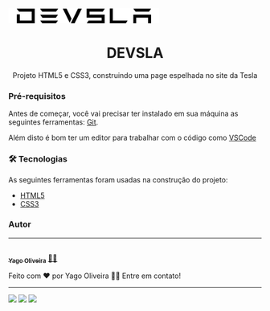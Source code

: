<img src="/assets/images/logo.png">
<h1 align="center">DEVSLA</h1>

</h1>
<p align="center">Projeto HTML5 e CSS3, construindo uma page espelhada no site da Tesla</p>

### Pré-requisitos

Antes de começar, você vai precisar ter instalado em sua máquina as seguintes ferramentas: [Git](https://git-scm.com).

Além disto é bom ter um editor para trabalhar com o código como [VSCode](https://code.visualstudio.com/)

### 🛠 Tecnologias

As seguintes ferramentas foram usadas na construção do projeto:

- [HTML5](https://www.w3schools.com/html/)
- [CSS3](https://www.w3schools.com/css/)

### Autor
---

<a href="https://blog.rocketseat.com.br/author/thiago/">
 <img style="border-radius: 50%;" src="https://avatars.githubusercontent.com/u/38442850?v=4" width="100px;" alt=""/>
 <br />
 <sub><b>Yago Oliveira</b></sub></a> <a href="https://www.linkedin.com/in/yago-oliveira-b32856177/" title="LinkedIn">👨‍💼</a>


Feito com ❤️ por Yago Oliveira 👋🏽 Entre em contato!

------------
<a href="https://api.whatsapp.com/send?phone=5521997977029"><img src="https://img.shields.io/badge/WhatsApp-25D366?style=for-the-badge&logo=whatsapp&logoColor=white"></a>
<a href="https://www.instagram.com/_yago.oc/"><img src="https://img.shields.io/badge/Instagram-E4405F?style=for-the-badge&logo=instagram&logoColor=white"></a>
<a href="https://yago.dev@outlook.com"><img src="https://img.shields.io/badge/Microsoft_Outlook-0078D4?style=for-the-badge&logo=microsoft-outlook&logoColor=white"></a>
